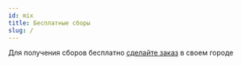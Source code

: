 ```yaml
---
id: mix
title: Бесплатные сборы
slug: /
---
```


Для получения сборов бесплатно [сделайте заказ](https://lk.amrita.center/mix/null) в своем городе 
